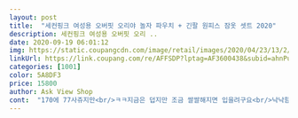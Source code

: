 ```yaml
---
layout: post 
title:  "세컨핑크 여성용 오버핏 오리야 놀자 파우치 + 긴팔 원피스 잠옷 셋트 2020" 
description: 세컨핑크 여성용 오버핏 오리 ..
date: 2020-09-19 06:01:12 
img: https://static.coupangcdn.com/image/retail/images/2020/04/23/13/2/938d4a5c-34b5-494b-9884-027386b6ceb2.jpg 
linkUrl: https://link.coupang.com/re/AFFSDP?lptag=AF3600438&subid=ahnPublicAsk&pageKey=1504175012&itemId=2582541459&vendorItemId=70533511838&traceid=V0-113-9661d2f0bf4972d7 
categories: [1001] 
color: 5A8DF3 
price: 15800 
author: Ask View Shop 
cont:  "170에 77사쥬지만<br/>ㅋㅋ지금은 덥지만 조금 쌀쌀해지면 입을려구요<br/>낙낙함.<br/>.<br/>왠일이니?이거옷이큰건지<br/>난리남.<br/>.<br/>입는순간기분짱♡<br/>내가살빠진건지 헷갈려서 몸무게재보니.<br/>.<br/>이런.<br/>.<br/>쪘군<br/>맞을까.<br/>.<br/>고민했는데<br/>백키로까지는 가능 기장 김<br/>아들이 저보고너무귀엽다며<br/>옷이 그냥 아주 낙낙.<br/>.<br/>넘넘좋아요<br/>좋음 여름에도 가볍게 입을 수 있음<br/>코로나로집콕하면서 살쪄서 88로 등급상승중<br/>크고길고만삭도맞겠어요<br/>파우치랑 넘 귀여워요<br/>" 
---
```

